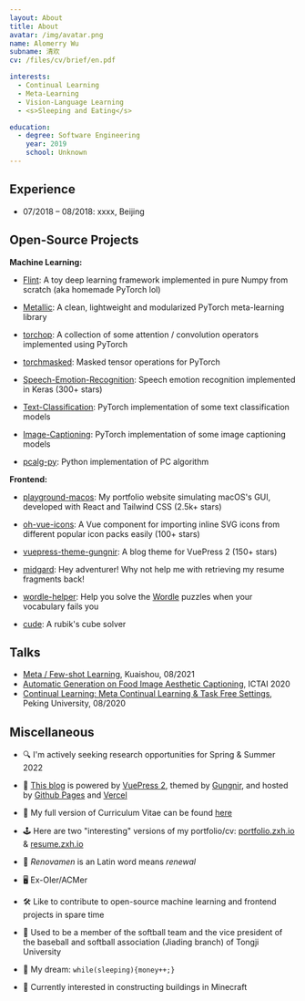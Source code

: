 ```yaml
---
layout: About
title: About
avatar: /img/avatar.png
name: Alomerry Wu
subname: 清欢
cv: /files/cv/brief/en.pdf

interests:
  - Continual Learning
  - Meta-Learning
  - Vision-Language Learning
  - <s>Sleeping and Eating</s>

education:
  - degree: Software Engineering
    year: 2019
    school: Unknown
---
```


## Experience

- 07/2018 – 08/2018: xxxx, Beijing


## Open-Source Projects

**Machine Learning:**

- [Flint](https://github.com/Renovamen/flint): A toy deep learning framework implemented in pure Numpy from scratch (aka homemade PyTorch lol)

- [Metallic](https://github.com/Renovamen/metallic): A clean, lightweight and modularized PyTorch meta-learning library

- [torchop](https://github.com/Renovamen/torchop): A collection of some attention / convolution operators implemented using PyTorch

- [torchmasked](https://github.com/Renovamen/torchmasked): Masked tensor operations for PyTorch

- [Speech-Emotion-Recognition](https://github.com/Renovamen/Speech-Emotion-Recognition): Speech emotion recognition implemented in Keras (300+ stars)
 
- [Text-Classification](https://github.com/Renovamen/Text-Classification): PyTorch implementation of some text classification models

- [Image-Captioning](https://github.com/Renovamen/Image-Captioning): PyTorch implementation of some image captioning models

- [pcalg-py](https://github.com/Renovamen/pcalg-py): Python implementation of PC algorithm


**Frontend:**

- [playground-macos](https://github.com/Renovamen/playground-macos): My portfolio website simulating macOS's GUI, developed with React and Tailwind CSS (2.5k+ stars)

- [oh-vue-icons](https://github.com/Renovamen/oh-vue-icons): A Vue component for importing inline SVG icons from different popular icon packs easily (100+ stars)

- [vuepress-theme-gungnir](https://github.com/Renovamen/vuepress-theme-gungnir): A blog theme for VuePress 2 (150+ stars)

- [midgard](https://github.com/Renovamen/midgard): Hey adventurer! Why not help me with retrieving my resume fragments back!

- [wordle-helper](https://github.com/Renovamen/wordle-helper): Help you solve the [Wordle](https://www.powerlanguage.co.uk/wordle/) puzzles when your vocabulary fails you

- [cude](https://github.com/Renovamen/Just-a-Cube): A rubik's cube solver


## Talks

- [Meta / Few-shot Learning](/files/talks/2021-08-meta-learning.pdf), Kuaishou, 08/2021
- [Automatic Generation on Food Image Aesthetic Captioning](/files/papers/ictai2020/food-iac-slide.pdf), ICTAI 2020
- [Continual Learning: Meta Continual Learning & Task Free Settings](/files/talks/2020-08-continual-learning.pdf), Peking University, 08/2020


## Miscellaneous

- 🔍 I'm actively seeking research opportunities for Spring & Summer 2022

- 🚀 [This blog](https://github.com/Renovamen/renovamen.github.io) is powered by [VuePress 2](https://v2.vuepress.vuejs.org/), themed by [Gungnir](https://github.com/Renovamen/vuepress-theme-gungnir), and hosted by [Github Pages](https://pages.github.com/) and [Vercel](https://vercel.com)

- 🧐 My full version of Curriculum Vitae can be found [here](/files/cv/en/full.pdf)

- 🕹️ Here are two "interesting" versions of my portfolio/cv: [portfolio.zxh.io](https://portfolio.zxh.io/) & [resume.zxh.io](https://resume.zxh.io/)

- 🎃 *Renovamen* is an Latin word means *renewal*

- 🖥 Ex-OIer/ACMer

- 🛠 Like to contribute to open-source machine learning and frontend projects in spare time

- 🥎 Used to be a member of the softball team and the vice president of the baseball and softball association (Jiading branch) of Tongji University

- 🌭 My dream: `while(sleeping){money++;}`

- 🎃 Currently interested in constructing buildings in Minecraft
